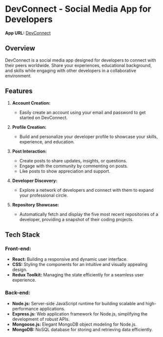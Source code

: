 # DevConnect - Social Media App for Developers

**App URL:** [DevConnect](https://kind-pink-moth-wig.cyclic.app/)

## Overview

DevConnect is a social media app designed for developers to connect with their peers worldwide. Share your experiences, educational background, and skills while engaging with other developers in a collaborative environment.

## Features

1. **Account Creation:**
   - Easily create an account using your email and password to get started on DevConnect.

2. **Profile Creation:**
   - Build and personalize your developer profile to showcase your skills, experience, and education.

3. **Post Interaction:**
   - Create posts to share updates, insights, or questions.
   - Engage with the community by commenting on posts.
   - Like posts to show appreciation and support.

4. **Developer Discovery:**
   - Explore a network of developers and connect with them to expand your professional circle.

5. **Repository Showcase:**
   - Automatically fetch and display the five most recent repositories of a developer, providing a snapshot of their coding projects.

## Tech Stack

### Front-end:
- **React:** Building a responsive and dynamic user interface.
- **CSS:** Styling the components for an intuitive and visually appealing design.
- **Redux Toolkit:** Managing the state efficiently for a seamless user experience.

### Back-end:
- **Node.js:** Server-side JavaScript runtime for building scalable and high-performance applications.
- **Express.js:** Web application framework for Node.js, simplifying the development of robust APIs.
- **Mongoose.js:** Elegant MongoDB object modeling for Node.js.
- **MongoDB:** NoSQL database for storing and retrieving data efficiently.



      

